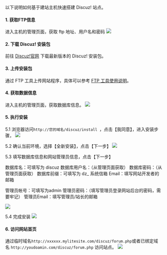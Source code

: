 以下说明如何基于建站主机快速搭建 Discuz! 站点。

#### 1.	获取FTP信息
进入主机的管理页面，获取 ftp 地址、用户名和密码
![](https://mc.qcloudimg.com/static/img/44989bcf85458672bb503e76d334e92d/ftp.png)

#### 2. 下载 Discuz! 安装包
前往 [Discuz!官网](http://www.comsenz.com/downloads/install/discuzx) 下载最新版本的 Discuz! 安装包。

#### 3.	上传安装包
通过 FTP 工具上传网站程序，具体可以参考 [FTP 工具使用说明](https://cloud.tencent.com/document/product/615/11181)。

#### 4. 获取数据信息
进入主机的管理页面，获取数据库信息。
![](更新版本后补图)

#### 5. 执行安装
5.1 浏览器访问`http://您的域名/discuz/install `，点击【我同意】，进入安装步骤，
![](https://mc.qcloudimg.com/static/img/f9137bfcba9227930828430754f8b274/1.png)

5.2 确认当前环境，选择【全新安装】，点击【下一步】
![](https://mc.qcloudimg.com/static/img/eada7ee01817fd5139ca9a4b7bb534ef/2.png)

5.3 填写数据库信息和网站管理员信息，点击【下一步】

数据库名：可填写为 discuz
数据库用户名：（从管理页面获取）
数据库密码：（从管理页面获取）
数据库前缀：可填写为 dz_
系统信箱 Email：填写网站开发者的邮箱

管理员帐号：可填写为admin
管理员密码：（填写管理员登录网站后台的密码，需要牢记）
管理员Email：填写管理员/站长的邮箱

![](https://mc.qcloudimg.com/static/img/7d51cc0c69319aef4a08d18ecdd9a5a3/3.png)

5.4 完成安装
![](https://mc.qcloudimg.com/static/img/ced1f86f7b53a95232d33cb2b40cf5e4/4.png)

#### 6. 访问网站首页
通过临时域名`http://xxxxxx.mylitesite.com/discuz/forum.php`或者已绑定域名 `http://youdoamin.com/discuz/forum.php` 访问站点。
![](https://mc.qcloudimg.com/static/img/efae2237651909501cd9a332753ab36f/5.png)
